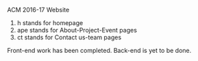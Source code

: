 ACM 2016-17 Website

1. h stands for homepage
2. ape stands for About-Project-Event pages
3. ct stands for Contact us-team pages

Front-end work has been completed. Back-end is yet to be done.
